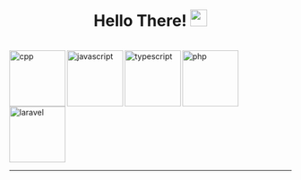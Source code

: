 <h1 align="center">
  Hello There! <img src="https://media.giphy.com/media/hvRJCLFzcasrR4ia7z/giphy.gif" width="30">
</h1>

<br/>

<img align="left" src="https://upload.wikimedia.org/wikipedia/commons/1/18/ISO_C%2B%2B_Logo.svg" alt="cpp" width="100" height="100" />
<img align="left" src="https://cdn.jsdelivr.net/gh/devicons/devicon/icons/javascript/javascript-original.svg" alt="javascript" width="100" height="100"/>
<img align="left" src="https://cdn.jsdelivr.net/gh/devicons/devicon/icons/typescript/typescript-original.svg" alt="typescript" width="100" height="100"/>
<img align="left" src="https://cdn.jsdelivr.net/gh/devicons/devicon/icons/php/php-original.svg" alt="php" width="100" height="100"/>
<img align="left" src="https://cdn.jsdelivr.net/gh/devicons/devicon/icons/laravel/laravel-plain.svg" alt="laravel" width="100" height="100"/>

<br clear="all">

<hr>

